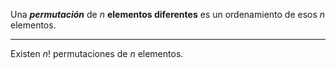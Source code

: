Una ***permutación*** de $n$ **elementos diferentes** es un ordenamiento de esos $n$ elementos.
***
Existen $n!$ permutaciones de $n$ elementos.
